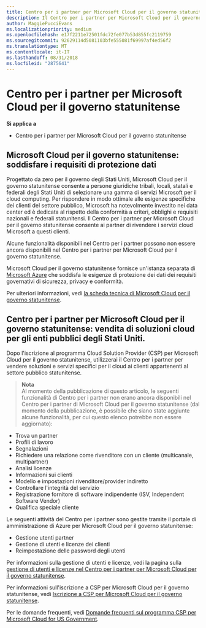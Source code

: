 ```yaml
---
title: Centro per i partner per Microsoft Cloud per il governo statunitense | Centro per i partner per Microsoft Cloud per il governo statunitense
description: Il Centro per i partner per Microsoft Cloud per il governo statunitense è il portale aziendale per i partner Microsoft che desiderano offrire soluzioni cloud Microsoft ai clienti che lavorano con agenzie governative degli Stati Uniti.
author: MaggiePucciEvans
ms.localizationpriority: medium
ms.openlocfilehash: e17f2211e72501fdc72fe077b53d855fc2119759
ms.sourcegitcommit: 92629114d5081103bfe555081f69997af4ed56f2
ms.translationtype: MT
ms.contentlocale: it-IT
ms.lasthandoff: 08/31/2018
ms.locfileid: "2875641"
---
```

# <a name="partner-center-for-microsoft-cloud-for-us-government"></a>Centro per i partner per Microsoft Cloud per il governo statunitense

**Si applica a**

-  Centro per i partner per Microsoft Cloud per il governo statunitense

## <a name="microsoft-cloud-for-us-government-meeting-data-protection-requirements"></a>Microsoft Cloud per il governo statunitense: soddisfare i requisiti di protezione dati 

Progettato da zero per il governo degli Stati Uniti, Microsoft Cloud per il governo statunitense consente a persone giuridiche tribali, locali, statali e federali degli Stati Uniti di selezionare una gamma di servizi Microsoft per il cloud computing. Per rispondere in modo ottimale alle esigenze specifiche dei clienti del settore pubblico, Microsoft ha notevolmente investito nei data center ed è dedicata al rispetto della conformità a criteri, obblighi e requisiti nazionali e federali statunitensi. Il Centro per i partner per Microsoft Cloud per il governo statunitense consente ai partner di rivendere i servizi cloud Microsoft a questi clienti.

Alcune funzionalità disponibili nel Centro per i partner possono non essere ancora disponibili nel Centro per i partner per Microsoft Cloud per il governo statunitense.

Microsoft Cloud per il governo statunitense fornisce un'istanza separata di [Microsoft Azure](https://azure.microsoft.com/en-us/overview/clouds/government/) che soddisfa le esigenze di protezione dei dati dei requisiti governativi di sicurezza, privacy e conformità. 

Per ulteriori informazioni, vedi [la scheda tecnica di Microsoft Cloud per il governo statunitense](http://download.microsoft.com/download/C/9/C/C9CA3002-DFC4-4ADA-841F-DF42AEC042FB/Microsoft_Azure_Government_Datasheet_EN_US.PDF).

## <a name="partner-center-for-microsoft-cloud-for-us-government-selling-cloud-solutions-to-us-government-entities"></a>Centro per i partner per Microsoft Cloud per il governo statunitense: vendita di soluzioni cloud per gli enti pubblici degli Stati Uniti.

Dopo l'iscrizione al programma Cloud Solution Provider (CSP) per Microsoft Cloud per il governo statunitense, utilizzerai il Centro per i partner per vendere soluzioni e servizi specifici per il cloud ai clienti appartenenti al settore pubblico statunitense. 

>**Nota**<br>
Al momento della pubblicazione di questo articolo, le seguenti funzionalità di Centro per i partner non erano ancora disponibili nel Centro per i partner di Microsoft Cloud per il governo statunitense (dal momento della pubblicazione, è possibile che siano state aggiunte alcune funzionalità, per cui questo elenco potrebbe non essere aggiornato):

- Trova un partner
- Profili di lavoro
- Segnalazioni
- Richiedere una relazione come rivenditore con un cliente (multicanale, multipartner)
- Analisi licenze
- Informazioni sui clienti
- Modello e impostazioni rivenditore/provider indiretto
- Controllare l'integrità del servizio
- Registrazione fornitore di software indipendente (ISV, Independent Software Vendor)
- Qualifica speciale cliente

Le seguenti attività del Centro per i partner sono gestite tramite il portale di amministrazione di Azure per Microsoft Cloud per il governo statunitense: 

-   Gestione utenti partner
-   Gestione di utenti e licenze dei clienti
-   Reimpostazione delle password degli utenti

Per informazioni sulla gestione di utenti e licenze, vedi la pagina sulla [gestione di utenti e licenze nel Centro per i partner per Microsoft Cloud per il governo statunitense](user-management-in-partner-center-for-microsoft-us-govt-cloud.md).

Per informazioni sull'iscrizione a CSP per Microsoft Cloud per il governo statunitense, vedi [Iscrizione a CSP per Microsoft Cloud per il governo statunitense](enroll-in-csp-for-microsoft-us-govt-cloud.md).

Per le domande frequenti, vedi [Domande frequenti sul programma CSP per Microsoft Cloud for US Government](faq-for-us-govt-cloud.md).